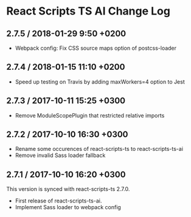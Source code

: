 React Scripts TS AI Change Log
==============================

2.7.5 / 2018-01-29 9:50 +0200
-----------------------------

* Webpack config: Fix CSS source maps option of postcss-loader

2.7.4 / 2018-01-15 11:10 +0200
------------------------------

* Speed up testing on Travis by adding maxWorkers=4 option to Jest

2.7.3 / 2017-10-11 15:25 +0300
------------------------------

* Remove ModuleScopePlugin that restricted relative imports

2.7.2 / 2017-10-10 16:30 +0300
------------------------------

* Rename some occurences of react-scripts-ts to react-scripts-ts-ai
* Remove invalid Sass loader fallback

2.7.1 / 2017-10-10 16:20 +0300
------------------------------

This version is synced with react-scripts-ts 2.7.0.

* First release of react-scripts-ts-ai.
* Implement Sass loader to webpack config
